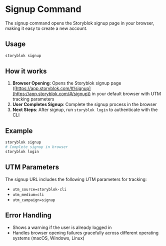 # Signup Command

The signup command opens the Storyblok signup page in your browser, making it easy to create a new account.

## Usage

```bash
storyblok signup
```

## How it works

1. **Browser Opening**: Opens the Storyblok signup page ([https://app.storyblok.com/#/signup](https://app.storyblok.com/#/signup)) in your default browser with UTM tracking parameters
2. **User Completes Signup**: Complete the signup process in the browser
3. **Next Steps**: After signup, run `storyblok login` to authenticate with the CLI

## Example

```bash
storyblok signup
# Complete signup in browser
storyblok login
```

## UTM Parameters

The signup URL includes the following UTM parameters for tracking:
- `utm_source=storyblok-cli`
- `utm_medium=cli`
- `utm_campaign=signup`

## Error Handling

- Shows a warning if the user is already logged in
- Handles browser opening failures gracefully across different operating systems (macOS, Windows, Linux)
